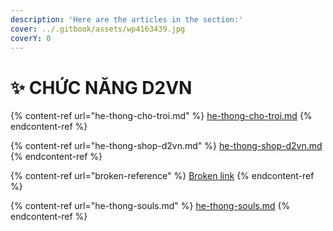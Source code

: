 ```yaml
---
description: 'Here are the articles in the section:'
cover: ../.gitbook/assets/wp4163439.jpg
coverY: 0
---
```


# ✨ CHỨC NĂNG D2VN

{% content-ref url="he-thong-cho-troi.md" %}
[he-thong-cho-troi.md](he-thong-cho-troi.md)
{% endcontent-ref %}

{% content-ref url="he-thong-shop-d2vn.md" %}
[he-thong-shop-d2vn.md](he-thong-shop-d2vn.md)
{% endcontent-ref %}

{% content-ref url="broken-reference" %}
[Broken link](broken-reference)
{% endcontent-ref %}

{% content-ref url="he-thong-souls.md" %}
[he-thong-souls.md](he-thong-souls.md)
{% endcontent-ref %}


